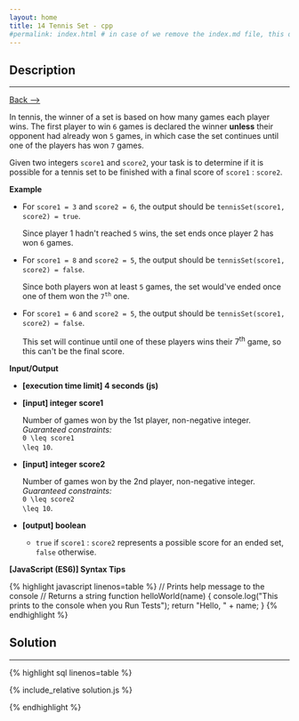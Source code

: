 ```yaml
---
layout: home
title: 14 Tennis Set - cpp
#permalink: index.html # in case of we remove the index.md file, this doc will be the index page
---
```


<div class="row">
<div class="columnStmt" markdown="1">

## Description
------

[Back --> ](../README.md)

In tennis, the winner of a set is based on how many games each player wins. The first player to win <code>6</code> games is declared the winner **unless** their opponent had already won <code>5</code> games, in which case the set continues until one of the players has won <code>7</code> games.

Given two integers <code>score1</code> and <code>score2</code>, your task is to determine if it is possible for a tennis set to be finished with a final score of <code>score1</code> : <code>score2</code>.


**Example**

* For <code>score1 = 3</code> and <code>score2 = 6</code>, the output should be
<code>tennisSet(score1, score2) = true</code>.

    Since player 1 hadn't reached <code>5</code> wins, the set ends once player 2 has won <code>6</code> games.

* For <code>score1 = 8</code> and <code>score2 = 5</code>, the output should be
<code>tennisSet(score1, score2) = false</code>.

    Since both players won at least <code>5</code> games, the set would've ended once one of them won the <code>7<sup>th</sup></code> one.

* For <code>score1 = 6</code> and <code>score2 = 5</code>, the output should be
<code>tennisSet(score1, score2) = false</code>.

    This set will continue until one of these players wins their 7<sup>th</sup> game, so this can't be the final score.


**Input/Output**

* **[execution time limit] 4 seconds (js)**

* **[input] integer score1**

    Number of games won by the 1st player, non-negative integer.<br>
    _Guaranteed constraints:_<br>
    <code type='math/tex'>0 \leq score1 \leq 10</code>.

* **[input] integer score2**

    Number of games won by the 2nd player, non-negative integer.<br>
    _Guaranteed constraints:_<br>
    <code type='math/tex'>0 \leq score2 \leq 10</code>.

* **[output] boolean**

    * <code>true</code> if <code>score1</code> : <code>score2</code> represents a possible score for an ended set, <code>false</code> otherwise.

**[JavaScript (ES6)] Syntax Tips**

{% highlight javascript linenos=table %}
// Prints help message to the console
// Returns a string
function helloWorld(name) {
    console.log("This prints to the console when you Run Tests");
    return "Hello, " + name;
}
{% endhighlight %}

</div>
<div class="columnSol" markdown="1">

## Solution
------

{% highlight sql linenos=table %}

{% include_relative solution.js %}

{% endhighlight %}

</div>
</div>
